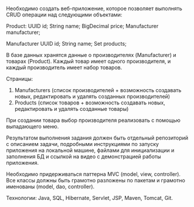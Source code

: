 Необходимо создать веб-приложение, которое позволяет выполнять CRUD операции над следующими объектами:

Product:
UUID id;
String name;
BigDecimal price;
Manufacturer manufacturer;

Manufacturer
UUID id;
String name;
Set<Product> products;

В базе данных хранятся данные о производителях (Manufacturer) и товарах (Product). Каждый товар имеет одного производителя, и каждый производитель имеет набор товаров.
 

Страницы:
1. Manufacturers (список производителей + возможность создавать новых, редактировать и удалять созданных производителей) 
2. Products (список товаров + возможность создавать новых, редактировать и удалять созданные товары)
 

При создании товара выбор производителя реализовать с помощью выпадающего меню.
 

Результатом выполнения задания должен быть отдельный репозиторий с описанием задачи, подробными инструкциями по запуску приложения на локальной машине, файлами для инициализации и заполнения БД и ссылкой на видео с демонстрацией работы приложения.
 

Необходимо придерживаться паттерна MVC (model, view, controller).
Все классы должны быть грамотно разложены по пакетам и грамотно именованы (model, dao, controller).
 

Технологии:
Java, SQL, Hibernate, Servlet, JSP, Maven, Tomcat, Git.